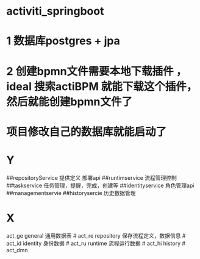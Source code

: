 # activiti_springboot
# 1 数据库postgres + jpa
# 2 创建bpmn文件需要本地下载插件 ，ideal 搜索actiBPM  就能下载这个插件，然后就能创建bpmn文件了

# 项目修改自己的数据库就能启动了

# Y
 ##repositoryService 提供定义 部署api
 ##runtimservice 流程管理控制
 ##taskservice  任务管理，提醒，完成，创建等
 ##identityservice 角色管理api
 ##managementservie 
 ##historysercie 历史数据管理

# X
act_ge  general 通用数据表 # 
act_re  repository 保存流程定义，数据信息 #
act_id  identity 身份数据  #
act_ru  runtime 流程运行数据  #
act_hi  history   #
act_dmn


 
 

